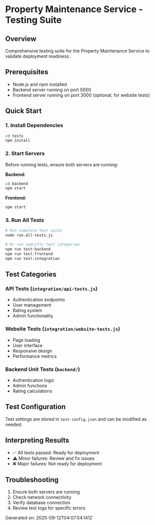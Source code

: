 # Property Maintenance Service - Testing Suite

## Overview
Comprehensive testing suite for the Property Maintenance Service to validate deployment readiness.

## Prerequisites
- Node.js and npm installed
- Backend server running on port 5000
- Frontend server running on port 3000 (optional, for website tests)

## Quick Start

### 1. Install Dependencies
```bash
cd tests
npm install
```

### 2. Start Servers
Before running tests, ensure both servers are running:

**Backend:**
```bash
cd backend
npm start
```

**Frontend:**
```bash
npm start
```

### 3. Run All Tests
```bash
# Run complete test suite
node run-all-tests.js

# Or run specific test categories
npm run test:backend
npm run test:frontend
npm run test:integration
```

## Test Categories

### API Tests (`integration/api-tests.js`)
- Authentication endpoints
- User management
- Rating system
- Admin functionality

### Website Tests (`integration/website-tests.js`)
- Page loading
- User interface
- Responsive design
- Performance metrics

### Backend Unit Tests (`backend/`)
- Authentication logic
- Admin functions
- Rating calculations

## Test Configuration
Test settings are stored in `test-config.json` and can be modified as needed.

## Interpreting Results
- ✅ All tests passed: Ready for deployment
- ⚠️ Minor failures: Review and fix issues
- ❌ Major failures: Not ready for deployment

## Troubleshooting
1. Ensure both servers are running
2. Check network connectivity
3. Verify database connection
4. Review test logs for specific errors

Generated on: 2025-09-12T04:07:54.141Z
